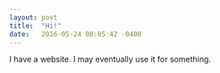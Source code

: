 ```yaml
---
layout: post
title:  "Hi!"
date:   2016-05-24 00:05:42 -0400
---
```

I have a website. I may eventually use it for something.
